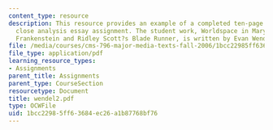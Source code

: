 ```yaml
---
content_type: resource
description: This resource provides an example of a completed ten-page comparative
  close analysis essay assignment. The student work, Worldspace in Mary Shelley?s
  Frankenstein and Ridley Scott?s Blade Runner, is written by Evan Wendel.
file: /media/courses/cms-796-major-media-texts-fall-2006/1bcc22985ff63684ec26a1b87768bf76_wendel2.pdf
file_type: application/pdf
learning_resource_types:
- Assignments
parent_title: Assignments
parent_type: CourseSection
resourcetype: Document
title: wendel2.pdf
type: OCWFile
uid: 1bcc2298-5ff6-3684-ec26-a1b87768bf76
---
```

